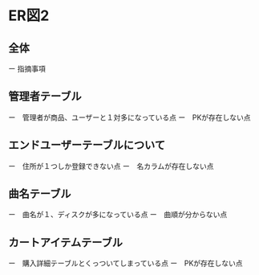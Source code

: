 # ER図2
## 全体
ー 指摘事項

## 管理者テーブル
ー　管理者が商品、ユーザーと１対多になっている点
ー　PKが存在しない点

## エンドユーザーテーブルについて
ー　住所が１つしか登録できない点
ー　名カラムが存在しない点

## 曲名テーブル
ー　曲名が１、ディスクが多になっている点
ー　曲順が分からない点

## カートアイテムテーブル
ー　購入詳細テーブルとくっついてしまっている点
ー　PKが存在しない点
